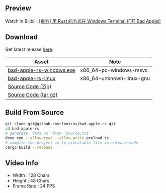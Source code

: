 ## Preview

Watch in Bilibili: [[東方] 用 Rust 的方式在 Windows Terminal 打开 Bad Apple!!](https://www.bilibili.com/video/BV1mo4y117Nb/)

## Download

Get latest release [here](https://github.com/lomirus/bad-apple-rs/releases).

|Asset|Note|
|---|---|
|[bad-apple-rs-windows.exe](https://github.com/lomirus/bad-apple-rs/releases/download/v1.3.0/bad-apple-rs-windows.exe)|x86_64-pc-windows-msvc|
|[bad-apple-rs-linux](https://github.com/lomirus/bad-apple-rs/releases/download/v1.3.0/bad-apple-rs-linux)|x86_64-unknown-linux-gnu|
|[Source Code (Zip)](https://github.com/lomirus/bad-apple-rs/archive/refs/tags/v1.3.0.zip)||
|[Source Code (tar.gz)](https://github.com/lomirus/bad-apple-rs/archive/refs/tags/v1.3.0.tar.gz)||

## Build From Source

```bash
git clone git@github.com:lomirus/bad-apple-rs.git
cd bad-apple-rs
# generate `data.rs` from `source.txt`
deno run --allow-read --allow-write preload.ts
# compile the project in to executable file in release mode
cargo build --release
```

## Video Info

- Width : 128 Chars
- Height : 48 Chars
- Frame Rate : 24 FPS
